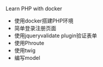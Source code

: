 Learn PHP with docker
- 使用docker搭建PHP环境
- 简单登录注册页面
- 使用jqueryvalidate plugin验证表单
- 使用Phroute
- 使用twig
- 编写model
